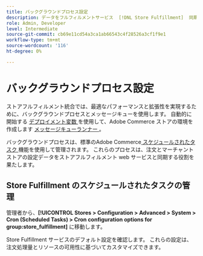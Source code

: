 ```yaml
---
title: バックグラウンドプロセス設定
description: データをフルフィルメントサービス  [!DNL Store Fulfillment]  同期する際に使用する、バックグラウンドプロセスのスケジュールを設定します。
role: Admin, Developer
level: Intermediate
source-git-commit: cb69e11cd54a3ca1ab66543c4f28526a3cf1f9e1
workflow-type: tm+mt
source-wordcount: '116'
ht-degree: 0%

---
```



# バックグラウンドプロセス設定

ストアフルフィルメント統合では、最適なパフォーマンスと拡張性を実現するために、バックグラウンドプロセスとメッセージキューを使用します。 自動的に開始する [ デプロイメント変数 ](https://experienceleague.adobe.com/ja/docs/commerce-cloud-service/user-guide/configure/env/stage/variables-deploy#cron_consumers_runner) を使用して、Adobe Commerce ストアの環境を作成します [ メッセージキューランナー ](https://experienceleague.adobe.com/ja/docs/commerce-operations/configuration-guide/message-queues/message-queue-framework)。

バックグラウンドプロセスは、標準のAdobe Commerce[ スケジュールされたタスク ](https://experienceleague.adobe.com/ja/docs/commerce-admin/systems/tools/cron) 機能を使用して管理されます。 これらのプロセスは、注文とマーチャントストアの設定データをストアフルフィルメント web サービスと同期する役割を果たします。

## Store Fulfillment のスケジュールされたタスクの管理

管理者から、**[!UICONTROL Stores > Configuration > Advanced > System > Cron (Scheduled Tasks) > Cron configuration options for group:store_fulfillment]** に移動します。

Store Fulfillment サービスのデフォルト設定を確認します。 これらの設定は、注文処理量とリソースの可用性に基づいてカスタマイズできます。
